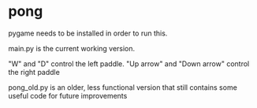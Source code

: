 # pong

pygame needs to be installed in order to run this.

main.py is the current working version. 

"W" and "D" control the left paddle.
"Up arrow" and "Down arrow" control the right paddle

pong_old.py is an older, less functional version that still contains some useful code for future improvements 
